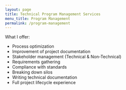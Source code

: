 ```yaml
---
layout: page
title: Technical Program Management Services
menu_title: Program Management
permalink: /program-management
---
```


What I offer:
- Process optimization
- Improvement of project documentation 
- Stakeholder management (Technical & Non-Technical)
- Requirements gathering
- Compliance with standards
- Breaking down silos
- Writing technical documentation
- Full project lifecycle experience